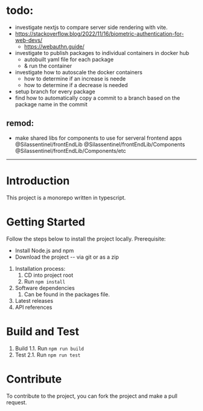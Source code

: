 # todo:
- investigate nextjs to compare server side rendering with vite.
- https://stackoverflow.blog/2022/11/16/biometric-authentication-for-web-devs/
    - https://webauthn.guide/
- investigate to publish packages to individual containers in docker hub
    - autobuilt yaml file for each package
    - & run the container
- investigate how to autoscale the docker containers
    - how to determine if an increase is neede
    - how to determine if a decrease is needed
- setup branch for every package
- find how to automatically copy a commit to a branch based on the package name in the commit

     
## remod:
- make shared libs for components to use for serveral frontend apps 
    @Silassentinel/frontEndLib
    @Silassentinel/frontEndLib/Components
    @Silassentinel/frontEndLib/Components/etc

------------------


# Introduction 
This project is a monorepo written in typescript.

# Getting Started
Follow the steps below to install the project locally.
Prerequisite:
- Install Node.js and npm
- Download the project
-- via git or as a zip


1.	Installation process:
    1. CD into project root
    1. Run `npm install`
2.	Software dependencies
    1. Can be found in the packages file.
3.	Latest releases
4.	API references

# Build and Test
1. Build
1.1. Run `npm run build`
2. Test
2.1. Run `npm run test`

# Contribute
To contribute to the project, you can fork the project and make a pull request.
